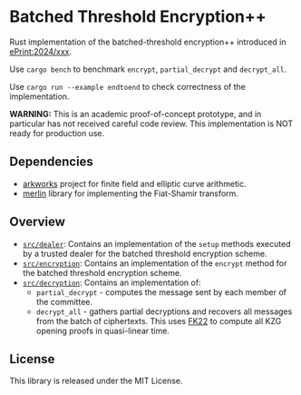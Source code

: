 # Batched Threshold Encryption++

Rust implementation of the batched-threshold encryption++ introduced in [ePrint:2024/xxx](https://eprint.iacr.org/2024/).

Use ```cargo bench``` to benchmark `encrypt`, `partial_decrypt` and `decrypt_all`.

Use ```cargo run --example endtoend``` to check correctness of the implementation.

**WARNING:** This is an academic proof-of-concept prototype, and in particular has not received careful code review. This implementation is NOT ready for production use.

## Dependencies
* [arkworks](http://arkworks.rs) project for finite field and elliptic curve arithmetic.
* [merlin](https://github.com/dalek-cryptography/merlin) library for implementing the Fiat-Shamir transform.

## Overview
* [`src/dealer`](src/dealer.rs): Contains an implementation of the `setup` methods executed by a trusted dealer for the batched threshold encryption scheme.
* [`src/encryption`](src/encryption.rs): Contains an implementation of the `encrypt` method for the batched threshold encryption scheme.
* [`src/decryption`](src/decryption.rs): Contains an implementation of:
  * `partial_decrypt` - computes the message sent by each member of the committee.
  * `decrypt_all` - gathers partial decryptions and recovers all messages from the batch of ciphertexts. This uses [FK22](https://github.com/khovratovich/Kate/blob/master/Kate_amortized.pdf) to compute all KZG opening proofs in quasi-linear time.

## License
This library is released under the MIT License.